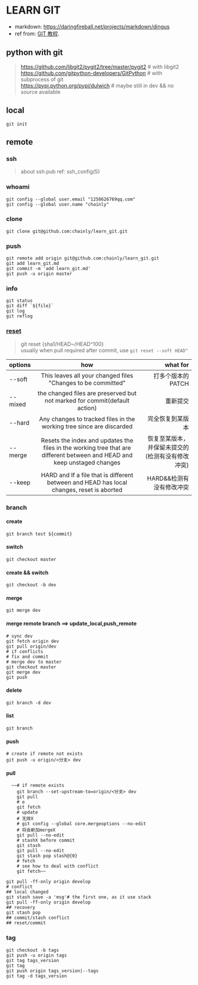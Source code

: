 # LEARN GIT
- markdown: https://daringfireball.net/projects/markdown/dingus
- ref from: [GIT 教程][1].

## python with git
> https://github.com/libgit2/pygit2/tree/master/pygit2 # with libgit2  
  https://github.com/gitpython-developers/GitPython # with subprocess of git  
  https://pypi.python.org/pypi/dulwich # maybe still in dev && no source available  

## local
    git init

## remote

### ssh
> about ssh.pub ref: ssh_config(5)
### whoami
    git config --global user.email "1258626769qq.com"
    git config --global user.name "chainly"
### clone
    git clone git@github.com:chainly/learn_git.git
### push
    git remote add origin git@github.com:chainly/learn_git.git
    git add learn_git.md
    git commit -m 'add learn_git.md'
    git push -u origin master

### info
    git status
    git diff `${file}`
    git log
    git reflog
### [reset](https://git-scm.com/docs/git-reset#git-reset-emgitresetemltmodegtltcommitgt) 
> git reset {sha1/HEAD~/HEAD^100}  
> usually when pull required after commit, use `git reset --soft HEAD^`
    
| options |    how   |   what for|
|:--------|:--------:|----------:|
|--soft   |This leaves all your changed files "Changes to be committed"|打多个版本的PATCH|
|--mixed  |the changed files are preserved but not marked for commit(default action)|重新提交|
|--hard   |Any changes to tracked files in the working tree since <commit> are discarded|完全恢复到某版本|
|--merge  |Resets the index and updates the files in the working tree that are different between <commit> and HEAD and keep unstaged changes|恢复至某版本，并保留未提交的(检测有没有修改冲突)|
|--keep   |HARD and If a file that is different between <commit> and HEAD has local changes, reset is aborted|HARD&&检测有没有修改冲突|


### branch
#### create
    git branch test ${commit}
#### switch
    git checkout master
#### create && switch
    git checkout -b dev
#### merge
    git merge dev 
#### merge remote branch ==> update_local,push_remote
    # sync dev
    git fetch origin dev
    git pull origin/dev
    # if conflicts
    # fix and commit
    # merge dev to master
    git checkout master
    git merge dev
    git push
#### delete
    git branch -d dev
#### list
    git branch
#### push 
    # create if remote not exists
    git push -u origin/<分支> dev
#### pull
```
  ~~# if remote exists
    git branch --set-upstream-to=origin/<分支> dev
    git pull
    # o
    git fetch
    # update
    # 无效X
    # git config --global core.mergeoptions --no-edit
    # 将会新加mergeX
    git pull --no-edit
    # stashX before commit
    git stash
    git pull --no-edit
    git stash pop stash@{0}
    # fetch
    # see how to deal with conflict
    git fetch~~
```

    git pull -ff-only origin develop
    # conflict
    ## local changed
    git stash save -a 'msg'# the first one, as it use stack
    git pull -ff-only origin develop
    ## recovery
    git stash pop
    ## commit/stash conflict
    ## reset/commit

### tag
    git checkout -b tags
    git push -u origin tags
    git tag tags_version
    git tag
    git push origin tags_version|--tags
    git tag -d tags_version
    

[1]: http://www.liaoxuefeng.com/wiki/0013739516305929606dd18361248578c67b8067c8c017b000/0013752340242354807e192f02a44359908df8a5643103a000
